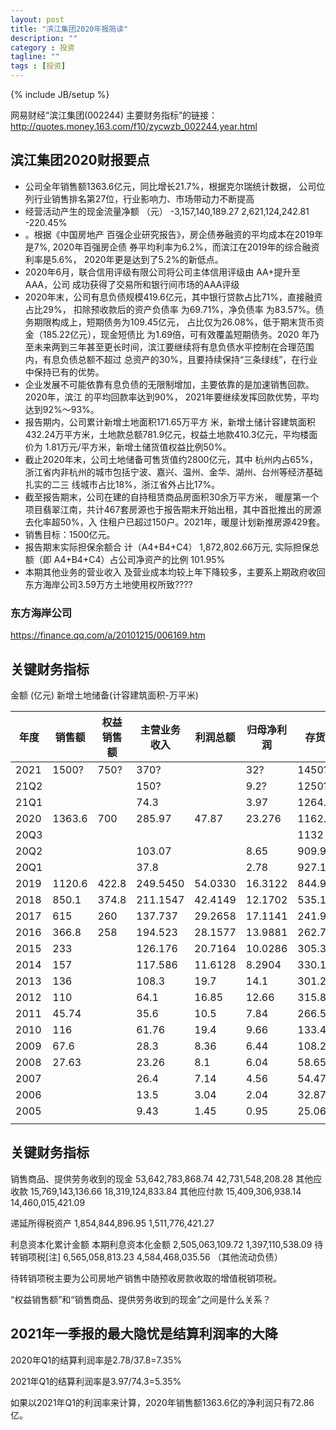 ```yaml
---
layout: post
title: "滨江集团2020年报简读"
description: ""
category : 投资
tagline: ""
tags : [投资]
---
```

{% include JB/setup %}


网易财经“滨江集团(002244) 主要财务指标”的链接：
http://quotes.money.163.com/f10/zycwzb_002244,year.html


## 滨江集团2020财报要点

* 公司全年销售额1363.6亿元，同比增长21.7%，根据克尔瑞统计数据，
公司位列行业销售排名第27位，行业影响力、市场带动力不断提高
* 经营活动产生的现金流量净额
（元）
-3,157,140,189.27 2,621,124,242.81 -220.45%
* 。根据《中国房地产
百强企业研究报告》，房企债券融资的平均成本在2019年是7%, 2020年百强房企债
券平均利率为6.2%，而滨江在2019年的综合融资利率是5.6%，
2020年更是达到了5.2%的新低点。
* 2020年6月，联合信用评级有限公司将公司主体信用评级由 AA+提升至AAA，公司
成功获得了交易所和银行间市场的AAA评级
* 2020年末，公司有息负债规模419.6亿元，其中银行贷款占比71%，直接融资占比29%，
扣除预收款后的资产负债率 为69.71%，净负债率 为83.57%。债务期限构成上，短期债务为109.45亿元，
占比仅为26.08%，低于期末货币资金（185.22亿元），现金短债比 为1.69倍，可有效覆盖短期债务。2020
年乃至未来两到三年甚至更长时间，滨江要继续将有息负债水平控制在合理范围内，有息负债总额不超过
总资产的30%，且要持续保持“三条绿线”，在行业中保持已有的优势。
* 企业发展不可能依靠有息负债的无限制增加，主要依靠的是加速销售回款。2020年，滨江
的平均回款率达到90%， 2021年要继续发挥回款优势，平均达到92%～93%。
* 报告期内，公司累计新增土地面积171.65万平方
米，新增土储计容建筑面积432.24万平方米，土地款总额781.9亿元，权益土地款410.3亿元，平均楼面价为
1.81万元/平方米，新增土储货值权益比例50%。
* 截止2020年末，公司土地储备可售货值约2800亿元，其中
杭州内占65%，浙江省内非杭州的城市包括宁波、嘉兴、温州、金华、湖州、台州等经济基础扎实的二三
线城市占比18%，浙江省外占比17%。
* 截至报告期末，公司在建的自持租赁商品房面积30余万平方米，
暖屋第一个项目翡翠江南，共计467套房源也于报告期末开始出租，其中首批推出的房源去化率超50%，入
住租户已超过150户。2021年，暖屋计划新推房源429套。
* 销售目标：1500亿元。
* 报告期末实际担保余额合
计（A4+B4+C4）
1,872,802.66万元, 实际担保总额（即 A4+B4+C4）占公司净资产的比例 101.95%
* 本期其他业务的营业收入
及营业成本均较上年下降较多，主要系上期政府收回东方海岸公司3.59万方土地使用权所致????

### 东方海岸公司
https://finance.qq.com/a/20101215/006169.htm


## 关键财务指标

金额 (亿元)
新增土地储备(计容建筑面积-万平米)

| 年度 | 销售额 | 权益销售额 | 主营业务收入 | 利润总额 | 归母净利润 |   存货  | 预收款项 |新增土地储备 |
| ---- | ----- | --------- | ----------- | -------  | --------- | ------ | ------ |----------- |
| 2021 | 1500?  |  750?    |   370?      |          |  32?      | 1450?  | 950?   |            |
| 21Q2 |        |          |   150?      |          |  9.2?     | 1250?  | 900?   |            |
| 21Q1 |        |          |   74.3      |          |  3.97     | 1264.8 | 818.13 |            |
| 2020 | 1363.6 |  700     |   285.97    |  47.87   |  23.276   | 1162.6 | 728.14 |  432.24    |
| 20Q3 |        |          |             |          |           | 1132   | 818.62 |            |
| 20Q2 |        |          |   103.07    |          |  8.65     | 909.9  | 690    |            |
| 20Q1 |        |          |   37.8      |          |  2.78     | 927.1  | 597.32 |            |
| 2019 | 1120.6 |  422.8   |   249.5450  |  54.0330 |  16.3122  | 844.94 | 555.96 |  295.3867  |
| 2018 | 850.1  |  374.8   |   211.1547  |  42.4149 |  12.1702  | 535.14 | 252.47 |  346.97    |
| 2017 | 615    |  260     |   137.737   |  29.2658 |  17.1141  | 241.9  | 255.79 |  200.45    |
| 2016 | 366.8  |  258     |   194.523   |  28.1577 |  13.9881  | 262.78 | 198.63 |            |
| 2015 | 233    |          |   126.176   |  20.7164 |  10.0286  | 305.35 | 175.99 |            |
| 2014 | 157    |          |   117.586   |  11.6128 |   8.2904  | 330.1  | 134.69 |            |
| 2013 | 136    |          |   108.3     |  19.7    |   14.1    | 301.2  | 168.4  |            |
| 2012 | 110    |          |   64.1      |  16.85   |   12.66   | 315.8  | 172.8  |            |
| 2011 | 45.74  |          |   35.6      |  10.5    |   7.84    | 266.5  | 147.1  |            |
| 2010 | 116    |          |   61.76     |  19.4    |   9.66    | 133.4  | 124.4  |            |
| 2009 | 67.6   |          |   28.3      |  8.36    |   6.44    | 108.2  | 71.6   |            |
| 2008 | 27.63  |          |   23.26     |  8.1     |   6.04    | 58.65  | 42.6   |            |
| 2007 |        |          |   26.4      |  7.14    |   4.56    | 54.47  | 39.0   |            |
| 2006 |        |          |   13.5      |  3.04    |   2.04    | 32.87  | 28.1   |            |
| 2005 |        |          |   9.43      |  1.45    |   0.95    | 25.06  | 17.68  |            |
| | | | | | | | |



## 关键财务指标
销售商品、提供劳务收到的现金 53,642,783,868.74   42,731,548,208.28
其他应收款 15,769,143,136.66    18,319,124,833.84
其他应付款 15,409,306,938.14     14,460,015,421.09

递延所得税资产 1,854,844,896.95     1,511,776,421.27


利息资本化累计金额 本期利息资本化金额   2,505,063,109.72     1,397,110,538.09
待转销项税[注] 6,565,058,813.23     4,584,468,035.56  （其他流动负债）

待转销项税主要为公司房地产销售中随预收房款收取的增值税销项税。

“权益销售额”和“销售商品、提供劳务收到的现金”之间是什么关系？

## 2021年一季报的最大隐忧是结算利润率的大降
2020年Q1的结算利润率是2.78/37.8=7.35%

2021年Q1的结算利润率是3.97/74.3=5.35%

如果以2021年Q1的利润率来计算，2020年销售额1363.6亿的净利润只有72.86亿。

